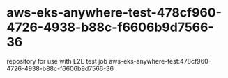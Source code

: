 # aws-eks-anywhere-test-478cf960-4726-4938-b88c-f6606b9d7566-36
repository for use with E2E test job aws-eks-anywhere-test:478cf960-4726-4938-b88c-f6606b9d7566-36
